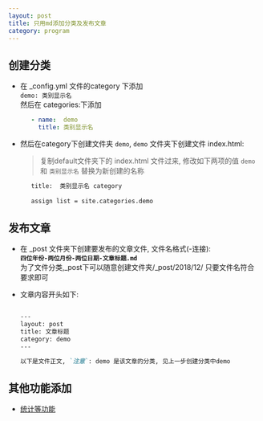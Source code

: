 ```yaml
---
layout: post
title: 只用md添加分类及发布文章
category: program
---
```



## 创建分类
- 在 _config.yml 文件的category 下添加   
    `demo: 类别显示名`  
    然后在 categories:下添加  
    ```yaml
       - name:  demo
         title: 类别显示名 
    ```  

- 然后在category下创建文件夹 `demo`, `demo` 文件夹下创建文件 index.html:  
  > 复制default文件夹下的 index.html 文件过来, 修改如下两项的值 
  > `demo` 和 `类别显示名` 替换为新创建的名称  
      
  ```html  
     title:  类别显示名 category
        
     assign list = site.categories.demo
  ```   
  
## 发布文章
- 在 _post 文件夹下创建要发布的文章文件, 文件名格式(-连接):   
  **`四位年份-两位月份-两位日期-文章标题.md`**   
   为了文件分类,_post下可以随意创建文件夹/_post/2018/12/ 只要文件名符合要求即可
  
- 文章内容开头如下:  
    ```markdown  
    
    ---
    layout: post
    title: 文章标题
    category: demo
    ---
    
    以下是文件正文, `注意`: demo 是该文章的分类, 见上一步创建分类中demo
    ```
  
## 其他功能添加
- [统计等功能](https://www.jianshu.com/p/9f71e260925d)




